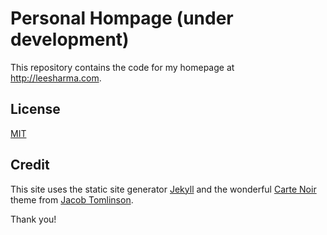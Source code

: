# Personal Hompage (under development)
This repository contains the code for my homepage at http://leesharma.com.

## License

[MIT](http://opensource.org/licenses/MIT)

## Credit

This site uses the static site generator [Jekyll][jekyll] and the wonderful
[Carte Noir][cartenoir] theme from [Jacob Tomlinson][jacobtomlinson].

[jekyll]: https://github.com/jekyll/jekyll
[cartenoir]: https://github.com/jacobtomlinson/carte-noire
[jacobtomlinson]: https://github.com/jacobtomlinson

Thank you!
